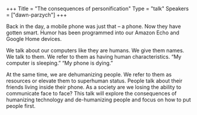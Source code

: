 +++
Title = "The consequences of personification"
Type = "talk"
Speakers = ["dawn-parzych"]
+++

Back in the day, a mobile phone was just that – a phone. Now they have gotten smart. Humor has been programmed into our Amazon Echo and Google Home devices. 

We talk about our computers like they are humans. We give them names. We talk to them. We refer to them as having human characteristics. “My computer is sleeping.” “My phone is dying.” 

At the same time, we are dehumanizing people. We refer to them as resources or elevate them to superhuman status. People talk about their friends living inside their phone. As a society are we losing the ability to communicate face to face? This talk will explore the consequences of humanizing technology and de-humanizing people and focus on how to put people first. 
